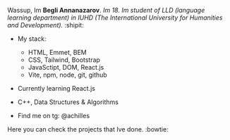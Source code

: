 Wassup, Im **Begli Annanazarov**. _Im 18. Im student of LLD (language learning department) in IUHD (The International University for Humanities and Development)._ :shipit:
- My stack:
  - HTML, Emmet, BEM
  - CSS, Tailwind, Bootstrap
  - JavaSctipt, DOM, React.js
  - Vite, npm, node, git, github
- Currently learning React.js
- C++, Data Structures & Algorithms

- Find me on tg: @achiIIes
 
Here you can check the projects that Ive done. :bowtie:
